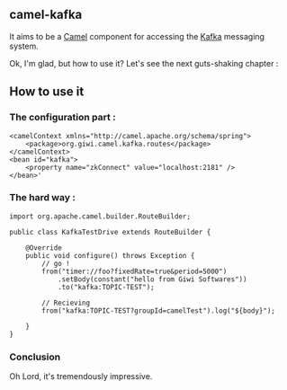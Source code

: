 ## camel-kafka
It aims to be a [Camel](http://camel.apache.org/) component for accessing the [Kafka](http://incubator.apache.org/kafka/) messaging system.

Ok, I'm glad, but how to use it? Let's see the next guts-shaking chapter :

## How to use it
### The configuration part : 
    <camelContext xmlns="http://camel.apache.org/schema/spring">
        <package>org.giwi.camel.kafka.routes</package>
    </camelContext>
    <bean id="kafka">
        <property name="zkConnect" value="localhost:2181" />
    </bean>'


### The hard way :
    import org.apache.camel.builder.RouteBuilder; 
    
    public class KafkaTestDrive extends RouteBuilder {
    
        @Override
        public void configure() throws Exception {
            // go !
            from("timer://foo?fixedRate=true&period=5000")
                .setBody(constant("hello from Giwi Softwares"))
                .to("kafka:TOPIC-TEST");
     
            // Recieving
            from("kafka:TOPIC-TEST?groupId=camelTest").log("${body}");
     
        }
    }
    
### Conclusion
Oh Lord, it's tremendously impressive.